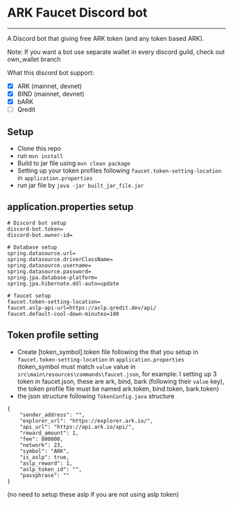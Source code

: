 # **ARK Faucet Discord bot**
---
A Discord bot that giving free ARK token (and any token based ARK).

Note: If you want a bot use separate wallet in every discord guild, check out own_wallet branch 

What this discord bot support:
- [x] ARK (mainnet, devnet)
- [x] BIND (mainnet, devnet)
- [x] bARK
- [ ] Qredit

## Setup
- Clone this repo
- run `mvn install`
- Build to jar file using `mvn clean package`
- Setting up your token profiles following `faucet.token-setting-location` in `application.properties`
- run jar file by `java -jar built_jar_file.jar`


## application.properties setup
```
# Discord bot setup
discord-bot.token=
discord-bot.owner-id=

# Database setup
spring.datasource.url=
spring.datasource.driverClassName=
spring.datasource.username=
spring.datasource.password=
spring.jpa.database-platform=
spring.jpa.hibernate.ddl-auto=update

# faucet setup
faucet.token-setting-location=
faucet.aslp-api-url=https://aslp.qredit.dev/api/
faucet.default-cool-down-minutes=180
```


## Token profile setting
- Create [token_symbol].token file following the that you setup in `faucet.token-setting-location` in `application.properties`
(token_symbol must match `value` value in `src\main\resources\commands\faucet.json`, for example: I setting up 3 token in faucet.json, these are ark, bind, bark (following their `value` key), the token profile file must be named ark.token, bind.token, bark.token)
- the json structure following `TokenConfig.java` structure
```
{
    "sender_address": "",
	"explorer_url": "https://explorer.ark.io/",
	"api_url": "https://api.ark.io/api/",
	"reward_amount": 1,
	"fee": 800000,
	"network": 23,
	"symbol": "ARK",
	"is_aslp": true,
	"aslp_reward": 1,
	"aslp_token_id": "",
	"passphrase": ""
}
```
(no need to setup these aslp if you are not using aslp token)

